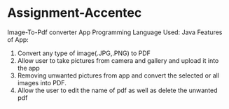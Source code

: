 # Assignment-Accentec
Image-To-Pdf converter App
Programming Language Used: Java
Features of App:
1) Convert any type of image(.JPG,.PNG) to PDF
2) Allow user to take pictures from camera and gallery and upload it into the app
3) Removing unwanted pictures from app and convert the selected or all images into PDF.
4) Allow the user to edit the name of pdf as well as delete the unwanted pdf
